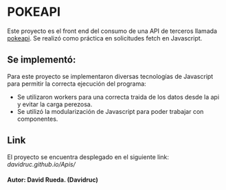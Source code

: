 # POKEAPI

Este proyecto es el front end del consumo de una API de terceros llamada [pokeapi](https://pokeapi.co/). Se realizó como práctica en solicitudes fetch en Javascript.

## Se implementó:

Para este proyecto se implementaron diversas tecnologías de Javascript para permitir la correcta ejecución del programa:

* Se utilizaron workers para una correcta traida de los datos desde la api y evitar la carga perezosa.
* Se utilizó la modularización de Javascript para poder trabajar con componentes.

## Link
El proyecto se encuentra desplegado en el siguiente link: *davidruc.github.io/Apis/*

#### Autor: David Rueda. (Davidruc)